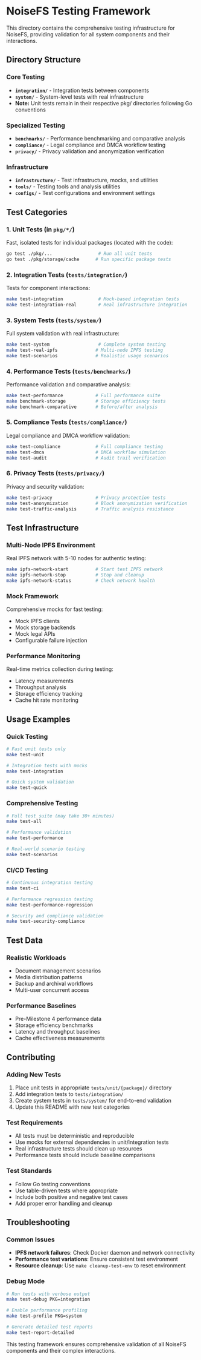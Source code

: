 # NoiseFS Testing Framework

This directory contains the comprehensive testing infrastructure for NoiseFS, providing validation for all system components and their interactions.

## Directory Structure

### Core Testing
- **`integration/`** - Integration tests between components
- **`system/`** - System-level tests with real infrastructure
- **Note:** Unit tests remain in their respective pkg/ directories following Go conventions

### Specialized Testing
- **`benchmarks/`** - Performance benchmarking and comparative analysis
- **`compliance/`** - Legal compliance and DMCA workflow testing
- **`privacy/`** - Privacy validation and anonymization verification

### Infrastructure
- **`infrastructure/`** - Test infrastructure, mocks, and utilities
- **`tools/`** - Testing tools and analysis utilities
- **`configs/`** - Test configurations and environment settings

## Test Categories

### 1. Unit Tests (in `pkg/*/`)
Fast, isolated tests for individual packages (located with the code):
```bash
go test ./pkg/...                 # Run all unit tests
go test ./pkg/storage/cache      # Run specific package tests
```

### 2. Integration Tests (`tests/integration/`)
Tests for component interactions:
```bash
make test-integration             # Mock-based integration tests
make test-integration-real        # Real infrastructure integration
```

### 3. System Tests (`tests/system/`)
Full system validation with real infrastructure:
```bash
make test-system                  # Complete system testing
make test-real-ipfs              # Multi-node IPFS testing
make test-scenarios              # Realistic usage scenarios
```

### 4. Performance Tests (`tests/benchmarks/`)
Performance validation and comparative analysis:
```bash
make test-performance            # Full performance suite
make benchmark-storage           # Storage efficiency tests
make benchmark-comparative       # Before/after analysis
```

### 5. Compliance Tests (`tests/compliance/`)
Legal compliance and DMCA workflow validation:
```bash
make test-compliance             # Full compliance testing
make test-dmca                   # DMCA workflow simulation
make test-audit                  # Audit trail verification
```

### 6. Privacy Tests (`tests/privacy/`)
Privacy and security validation:
```bash
make test-privacy                # Privacy protection tests
make test-anonymization          # Block anonymization verification
make test-traffic-analysis       # Traffic analysis resistance
```

## Test Infrastructure

### Multi-Node IPFS Environment
Real IPFS network with 5-10 nodes for authentic testing:
```bash
make ipfs-network-start          # Start test IPFS network
make ipfs-network-stop           # Stop and cleanup
make ipfs-network-status         # Check network health
```

### Mock Framework
Comprehensive mocks for fast testing:
- Mock IPFS clients
- Mock storage backends  
- Mock legal APIs
- Configurable failure injection

### Performance Monitoring
Real-time metrics collection during testing:
- Latency measurements
- Throughput analysis
- Storage efficiency tracking
- Cache hit rate monitoring

## Usage Examples

### Quick Testing
```bash
# Fast unit tests only
make test-unit

# Integration tests with mocks
make test-integration

# Quick system validation
make test-quick
```

### Comprehensive Testing
```bash
# Full test suite (may take 30+ minutes)
make test-all

# Performance validation
make test-performance

# Real-world scenario testing
make test-scenarios
```

### CI/CD Testing
```bash
# Continuous integration testing
make test-ci

# Performance regression testing
make test-performance-regression

# Security and compliance validation
make test-security-compliance
```

## Test Data

### Realistic Workloads
- Document management scenarios
- Media distribution patterns
- Backup and archival workflows
- Multi-user concurrent access

### Performance Baselines
- Pre-Milestone 4 performance data
- Storage efficiency benchmarks
- Latency and throughput baselines
- Cache effectiveness measurements

## Contributing

### Adding New Tests
1. Place unit tests in appropriate `tests/unit/{package}/` directory
2. Add integration tests to `tests/integration/`
3. Create system tests in `tests/system/` for end-to-end validation
4. Update this README with new test categories

### Test Requirements
- All tests must be deterministic and reproducible
- Use mocks for external dependencies in unit/integration tests
- Real infrastructure tests should clean up resources
- Performance tests should include baseline comparisons

### Test Standards
- Follow Go testing conventions
- Use table-driven tests where appropriate
- Include both positive and negative test cases
- Add proper error handling and cleanup

## Troubleshooting

### Common Issues
- **IPFS network failures**: Check Docker daemon and network connectivity
- **Performance test variations**: Ensure consistent test environment
- **Resource cleanup**: Use `make cleanup-test-env` to reset environment

### Debug Mode
```bash
# Run tests with verbose output
make test-debug PKG=integration

# Enable performance profiling
make test-profile PKG=system

# Generate detailed test reports
make test-report-detailed
```

This testing framework ensures comprehensive validation of all NoiseFS components and their complex interactions.